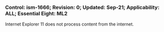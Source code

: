 ### Control: ism-1666; Revision: 0; Updated: Sep-21; Applicability: ALL; Essential Eight: ML2
<p>Internet Explorer 11 does not process content from the internet.</p>